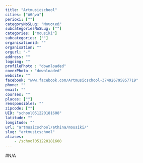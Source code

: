 ```yaml
---
title: "Artmusicschool"
cities: ["Αθήνα"]
perioxi: [""]
categoryNoSLug: "Μουσική"
subcategoriesNoSLug: [""]
categories: ["mousiki"]
subcategories: [""]
organisationid: ""
organisation: ""
orgurl: "-"
address: ""
logoimg: ""
profilePhoto : "downloaded"
coverPhoto : "downloaded"
website: ""
facebook: "www.facebook.com/Artmusicschool-374926795857719"
phone: ""
email: ""
courses: ""
places: [""]
rensponsibles: ""
zipcode: [""]
UID: "school051220181608"
latitude: ""
longitude: ""
url: "artmusicschool/athina/mousiki/"
slug: "artmusicschool"
aliases:
    - /school051220181608
---
```





#N/A